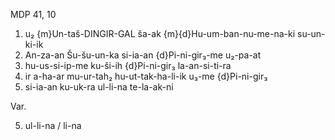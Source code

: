 MDP 41, 10

1. u₂ {m}Un-taš-DINGIR-GAL ša-ak {m}{d}Hu-um-ban-nu-me-na-ki su-un-ki-ik
2. An-za-an Šu-šu-un-ka si-ia-an {d}Pi-ni-gir₃-me u₂-pa-at
3. hu-us-si-ip-me ku-ši-ih {d}Pi-ni-gir₃ la-an-si-ti-ra
4. ir a-ha-ar mu-ur-tah₂ hu-ut-tak-ha-li-ik u₃-me {d}Pi-ni-gir₃
5. si-ia-an ku-uk-ra ul-li-na te-la-ak-ni

Var.

5. ul-li-na / li-na
